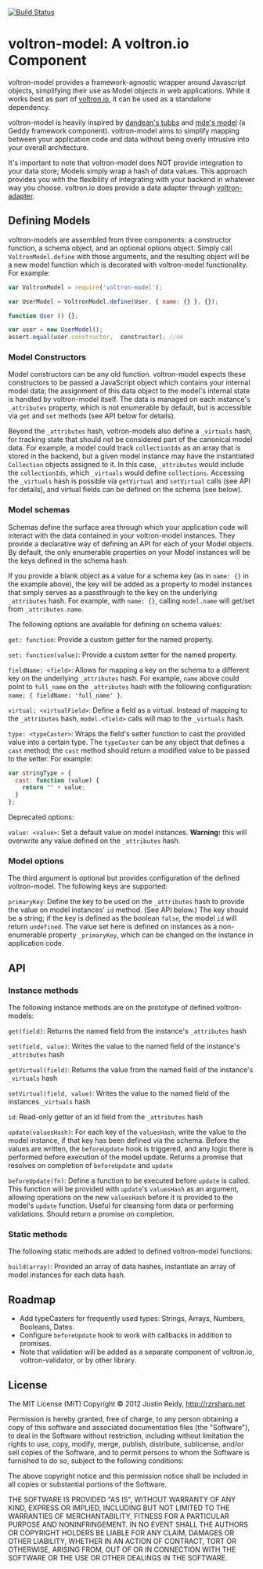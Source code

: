 [![Build Status](https://travis-ci.org/jmreidy/VoltronModel.png)](https://travis-ci.org/jmreidy/VoltronModel)

# voltron-model: A voltron.io Component

voltron-model provides a framework-agnostic wrapper around Javascript objects,
simplifying their use as Model objects in web applications. While it works best
as part of [voltron.io](https://github.com/jmreidy/voltron.io), it can be used
as a standalone dependency.

voltron-model is heavily inspired by [dandean's tubbs](https://github.com/dandean/tubbs)
and [mde's model](https://github.com/mde/model) (a Geddy framework component).
voltron-model aims to simplify mapping between your application code and data without being
overly intrusive into your overall architecture.

It's important to note that voltron-model does NOT provide integration to your data store;
Models simply wrap a hash of data values. This approach provides you with the flexibility of
integrating with your backend in whatever way you choose. voltron.io does provide a data adapter
through [voltron-adapter](https://github.com/jmreidy/voltron-adapter/tree/0.1.x).

## Defining Models

voltron-models are assembled from three components: a constructor function,
a schema object, and an optional options object. Simply call `VoltronModel.define`
with those arguments, and the resulting object will be a new model function which
is decorated with voltron-model functionality. For example:

```javascript
var VoltronModel = require('voltron-model');

var UserModel = VoltronModel.define(User, { name: {} }, {});

function User () {};

var user = new UserModel();
assert.equal(user.constructor,  constructor); //ok
```

### Model Constructors

Model constructors can be any old function. voltron-model expects these constructors to be passed
a JavaScript object which contains your internal model data; the assignment of this data object
to the model's internal state is handled by voltron-model itself. The data is managed
on each instance's `_attributes` property, which is not enumerable by default, but is accessible via
`get` and `set` methods (see API below for details).

Beyond the `_attributes` hash, voltron-models also define a `_virtuals`
hash, for tracking state that should not be considered part of the canonical model data. For example,
a model could track `collectionIds` as an array that is stored in the backend, but a given model instance
may have the instantiated `Collection` objects assigned to it. In this case, `_attributes` would include
the `collectionIds`, which `_virtuals` would define `collections`. Accessing the `_virtuals` hash
is possible via `getVirtual` and `setVirtual` calls (see API for details), and virtual fields
can be defined on the schema (see below).

### Model schemas

Schemas define the surface area through which your application code will interact with the data
contained in your voltron-model instances. They provide a declarative way of defining an API
for each of your Model objects. By default, the only enumerable properties on your Model instances
will be the keys defined in the schema hash.

If you provide a blank object as a value for a schema key (as in `name: {}` in the example above),
the key will be added as a property to model instances that simply serves as a passthrough to the
key on the underlying `_attributes` hash. For example, with `name: {}`, calling `model.name` will
get/set from `_attributes.name`.

The following options are available for defining on schema values:

`get: function`: Provide a custom getter for the named property.

`set: function(value)`: Provide a custom setter for the named property.

`fieldName: <field>`: Allows for mapping a key on the schema to a different key on the underlying
`_attributes` hash. For example, `name` above could point to `full_name` on the `_attributes` hash
with the following configuration: `name: { fieldName: 'full_name' }`.

`virtual: <virtualField>`: Define a field as a virtual. Instead of mapping to the `_attributes` hash,
`model.<field>` calls will map to the `_virtuals` hash.

`type: <typeCaster>`: Wraps the field's setter function to cast the provided value into a certain type.
The `typeCaster` can be any object that defines a `cast` method; the `cast` method should return a modified
value to be passed to the setter. For example:
```javascript
var stringType = {
  cast: function (value) {
    return "" + value;
  }
};
```


Deprecated options:

`value: <value>`: Set a default value on model instances. **Warning:** this will overwrite
any value defined on the `_attributes` hash.


### Model options

The third argument is optional but provides configuration of the defined voltron-model. The
following keys are supported:

`primaryKey`: Define the key to be used on the `_attributes` hash to provide the value on
model instances' `id` method. (See API below.) The key should be a string; if the key is
defined as the boolean `false`, the model `id` will return `undefined`. The value set here
is defined on instances as a non-enumerable property `_primaryKey`, which can be changed on
the instance in application code.


## API

### Instance methods

The following instance methods are on the prototype of defined voltron-models:

`get(field)`: Returns the named field from the instance's `_attributes` hash

`set(field, value)`: Writes the value to the named field of the instance's `_attributes` hash

`getVirtual(field)`: Returns the value from the named field of the instance's `_virtuals` hash

`setVirtual(field, value)`: Writes the value to the named field of the instances `_virtuals` hash

`id`: Read-only getter of an id field from the `_attributes` hash

`update(valuesHash)`: For each key of the `valuesHash`, write the value to the model instance,
if that key has been defined via the schema. Before the values are written, the `beforeUpdate`
hook is triggered, and any logic there is performed before execution of the model update. Returns
a promise that resolves on completion of `beforeUpdate` and `update`

`beforeUpdate(fn)`: Define a function to be executed before `update` is called.  This function will be
provided with `update`'s `valuesHash` as an argument, allowing operations on the new `valuesHash`
before it is provided to the model's `update` function.
Useful for cleansing form data or performing validations. Should return a promise on completion.

### Static methods

The following static methods are added to defined voltron-model functions:

`build(array)`: Provided an array of data hashes, instantiate an array of model instances for
each data hash.

## Roadmap

* Add typeCasters for frequently used types: Strings, Arrays, Numbers, Booleans, Dates.
* Configure `beforeUpdate` hook to work with callbacks in addition to promises.
* Note that validation will be added as a separate component of voltron.io, voltron-validator,
or by other library.

## License
The MIT License (MIT)
Copyright &copy; 2012 Justin Reidy, http://rzrsharp.net

Permission is hereby granted, free of charge, to any person obtaining a copy
of this software and associated documentation files (the "Software"), to deal
in the Software without restriction, including without limitation the rights
to use, copy, modify, merge, publish, distribute, sublicense, and/or sell
copies of the Software, and to permit persons to whom the Software is
furnished to do so, subject to the following conditions:

The above copyright notice and this permission notice shall be included in
all copies or substantial portions of the Software.

THE SOFTWARE IS PROVIDED "AS IS", WITHOUT WARRANTY OF ANY KIND, EXPRESS OR
IMPLIED, INCLUDING BUT NOT LIMITED TO THE WARRANTIES OF MERCHANTABILITY,
FITNESS FOR A PARTICULAR PURPOSE AND NONINFRINGEMENT. IN NO EVENT SHALL THE
AUTHORS OR COPYRIGHT HOLDERS BE LIABLE FOR ANY CLAIM, DAMAGES OR OTHER
LIABILITY, WHETHER IN AN ACTION OF CONTRACT, TORT OR OTHERWISE, ARISING FROM,
OUT OF OR IN CONNECTION WITH THE SOFTWARE OR THE USE OR OTHER DEALINGS IN
THE SOFTWARE.









